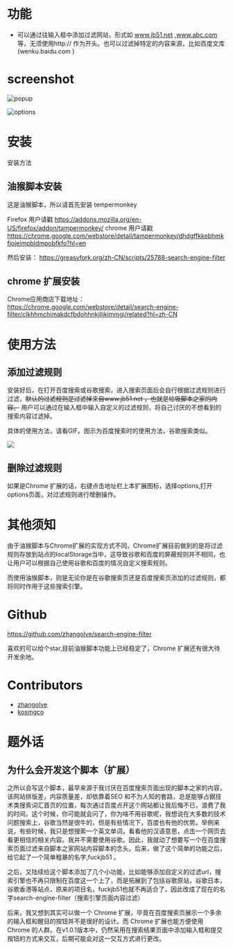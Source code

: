 # 功能

- 可以通过往输入框中添加过滤网站，形式如 www.jb51.net ,www.abc.com 等，无须使用http:// 作为开头。也可以过滤掉特定的内容来源，比如百度文库(wenku.baidu.com )

# screenshot
![popup](https://static.ooops.me/md-upload-1544087896481.png)


![options](https://static.ooops.me/md-upload-1544087979623.png)

# 安装

安装方法

## 油猴脚本安装

这是油猴脚本，所以请首先安装 tempermonkey

Firefox 用户请戳 https://addons.mozilla.org/en-US/firefox/addon/tampermonkey/
chrome 用户请戳 https://chrome.google.com/webstore/detail/tampermonkey/dhdgffkkebhmkfjojejmpbldmpobfkfo?hl=en

然后安装： https://greasyfork.org/zh-CN/scripts/25788-search-engine-filter

## chrome 扩展安装

Chrome应用商店下载地址： 
https://chrome.google.com/webstore/detail/search-engine-filter/clkhhmchimakdcfbdohhnkjlljkimmgi/related?hl=zh-CN

# 使用方法

## 添加过滤规则

安装好后，在打开百度搜索或谷歌搜索，进入搜索页面后会自行根据过滤规则进行过滤，~~默认的过滤规则是过滤掉来自www.jb51.net ，也就是垃圾脚本之家的内容。~~ 用户可以通过在输入框中输入自定义的过滤规则，将自己讨厌的不想看到的搜索内容过滤掉。

具体的使用方法，请看GIF。图示为百度搜索时的使用方法，谷歌搜索类似。

![](http://7ktu2f.com1.z0.glb.clouddn.com/search-engine-filter.gif)

## 删除过滤规则

如果是Chrome 扩展的话，右键点击地址栏上本扩展图标，选择options,打开options页面，对过滤规则进行增删操作。

# 其他须知

由于油猴脚本与Chrome扩展的实现方式不同，Chrome扩展目前做到的是将过滤规则存放到站点的localStorage当中，这导致谷歌和百度的屏蔽规则并不相同，也让用户可以根据自己使用谷歌和百度的情况自定义搜索规则。

而使用油猴脚本，则是无论你是在谷歌搜索页还是百度搜索页添加的过滤规则，都将同时作用于这些搜索引擎。

# Github

https://github.com/zhangolve/search-engine-filter  

喜欢的可以给个star,目前油猴脚本功能上已经稳定了，Chrome 扩展还有很大待开发余地。

# Contributors

- [zhangolve ](https://github.com/zhangolve)
- [kosmgco](https://github.com/kosmgco)


# 题外话

## 为什么会开发这个脚本（扩展）

之所以会写这个脚本，最早来源于我讨厌在百度搜索页面出现的脚本之家的内容，该网站排版差，内容质量差，却依靠着SEO 和不为人知的套路，总是能够占据技术类搜索词汇首页的位置，每次通过百度点开这个网站都让我后悔不已，浪费了我的时间。这个时候，你可能就会问了，你为啥不用谷歌呢，我想说在大多数的技术问题搜索上，谷歌当然是很牛的，但是有些情况下，百度也有他的优势。举例来说，有些时候，我只是想搜索一个英文单词，看看他的汉语意思，点击一个网页去看更相信的相关内容。我并不需要使用谷歌。因此，我就动了想要写一个在百度搜索页面过滤来自脚本之家网站内容脚本的念头。后来，做了这个简单的功能之后，给它起了一个简单粗暴的名字,fuckjb51 。

之后，又陆续给这个脚本添加了几个小功能，比如能够添加自定义的过滤url，搜索引擎也不再只限制在百度这一个上了，而是拓展到了包括谷歌原站，谷歌日本，谷歌香港等站点，原来的项目名，fuckjb51也就不再适合了，因此改成了现在的名字search-engine-filter（搜索引擎页面内容过滤）

后来，我又想到其实可以做一个 Chrome 扩展，毕竟在百度搜索页展示一个多余的输入框和醒目的按钮并不是很好的设计。而 Chrome 扩展也能方便使用Chrome 的人群。在v1.0.1版本中，仍然采用在搜索结果页面中添加输入框和提交按钮的方式来交互，后期可能会对这一交互方式进行更改。
